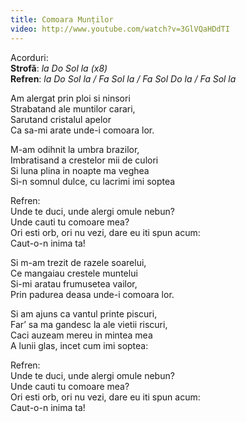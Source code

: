 ```yaml
---
title: Comoara Munților
video: http://www.youtube.com/watch?v=3GlVQaHDdTI
---
```


Acorduri:  
**Strofă**: *la Do Sol la (x8)*  
**Refren**: *la Do Sol la / Fa Sol la / Fa Sol Do la / Fa Sol la*  

Am alergat prin ploi si ninsori  
Strabatand ale muntilor carari,  
Sarutand cristalul apelor  
Ca sa-mi arate unde-i comoara lor.  


M-am odihnit la umbra brazilor,  
Imbratisand a crestelor mii de culori  
Si luna plina in noapte ma veghea  
Si-n somnul dulce, cu lacrimi imi soptea  


Refren:  
Unde  te duci, unde alergi omule nebun?  
Unde cauti tu comoare mea?  
Ori esti orb, ori nu vezi, dare eu iti spun acum:  
Caut-o-n inima ta!  


Si m-am trezit de razele soarelui,  
Ce mangaiau crestele muntelui  
Si-mi aratau frumusetea vailor,  
Prin padurea deasa unde-i comoara lor.  

Si am ajuns ca vantul printe piscuri,  
Far’ sa ma gandesc la ale vietii riscuri,  
Caci auzeam mereu in mintea mea  
A lunii glas, incet cum imi soptea:  


Refren:  
Unde  te duci, unde alergi omule nebun?  
Unde cauti tu comoare mea?  
Ori esti orb, ori nu vezi, dare eu iti spun acum:  
Caut-o-n inima ta!  
